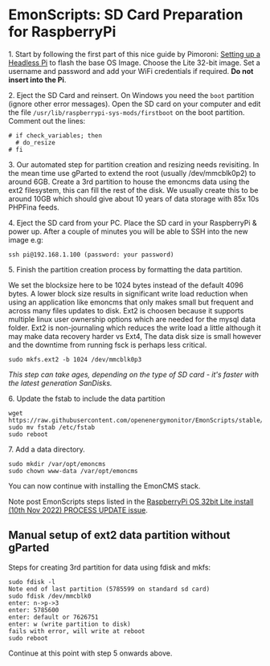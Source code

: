 # EmonScripts: SD Card Preparation for RaspberryPi

1\. Start by following the first part of this nice guide by Pimoroni: [Setting up a Headless Pi](https://learn.pimoroni.com/article/setting-up-a-headless-pi) to flash the base OS Image. Choose the Lite 32-bit image. Set a username and password and add your WiFi credentials if required. **Do not insert into the Pi**.

2\. Eject the SD Card and reinsert. On Windows you need the `boot` partition (ignore other error messages). Open the SD card on your computer and edit the file `/usr/lib/raspberrypi-sys-mods/firstboot` on the boot partition. Comment out the lines:

```
# if check_variables; then
  # do_resize
# fi
```

3\. Our automated step for partition creation and resizing needs revisiting. In the mean time use gParted to extend the root (usually /dev/mmcblk0p2) to around 6GB. Create a 3rd partition to house the emoncms data using the ext2 filesystem, this can fill the rest of the disk. We usually create this to be around 10GB which should give about 10 years of data storage with 85x 10s PHPFina feeds.

4\. Eject the SD card from your PC. Place the SD card in your RaspberryPi & power up. After a couple of minutes you will be able to SSH into the new image e.g:

`ssh pi@192.168.1.100 (password: your password)`

5\. Finish the partition creation process by formatting the data partition.

We set the blocksize here to be 1024 bytes instead of the default 4096 bytes. A lower block size results in significant write load reduction when using an application like emoncms that only makes small but frequent and across many files updates to disk. Ext2 is choosen because it supports multiple linux user ownership options which are needed for the mysql data folder. Ext2 is non-journaling which reduces the write load a little although it may make data recovery harder vs Ext4, The data disk size is small however and the downtime from running fsck is perhaps less critical.


```
sudo mkfs.ext2 -b 1024 /dev/mmcblk0p3
```

*This step can take ages, depending on the type of SD card - it's faster with the latest generation SanDisks.*

6\. Update the fstab to include the data partition

```
wget https://raw.githubusercontent.com/openenergymonitor/EmonScripts/stable/defaults/etc/fstab
sudo mv fstab /etc/fstab
sudo reboot
```

7\. Add a data directory.

```
sudo mkdir /var/opt/emoncms
sudo chown www-data /var/opt/emoncms
```

You can now continue with installing the EmonCMS stack.

Note post EmonScripts steps listed in the [RaspberryPi OS 32bit Lite install (10th Nov 2022) PROCESS UPDATE issue](https://github.com/openenergymonitor/EmonScripts/issues/148).

## Manual setup of ext2 data partition without gParted

Steps for creating 3rd partition for data using fdisk and mkfs:

```
sudo fdisk -l
Note end of last partition (5785599 on standard sd card)
sudo fdisk /dev/mmcblk0
enter: n->p->3
enter: 5785600
enter: default or 7626751
enter: w (write partition to disk)
fails with error, will write at reboot
sudo reboot
```

Continue at this point with step 5 onwards above.

